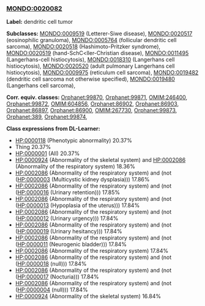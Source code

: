 
### [MONDO:0020082](http://purl.obolibrary.org/obo/MONDO_0020082)
**Label:** dendritic cell tumor

**Subclasses:** [MONDO:0009519](http://purl.obolibrary.org/obo/MONDO_0009519) (Letterer-Siwe disease), [MONDO:0020517](http://purl.obolibrary.org/obo/MONDO_0020517) (eosinophilic granuloma), [MONDO:0005764](http://purl.obolibrary.org/obo/MONDO_0005764) (follicular dendritic cell sarcoma), [MONDO:0020518](http://purl.obolibrary.org/obo/MONDO_0020518) (Hashimoto-Pritzker syndrome), [MONDO:0020519](http://purl.obolibrary.org/obo/MONDO_0020519) (hand-SchC<ller-Christian disease), [MONDO:0011495](http://purl.obolibrary.org/obo/MONDO_0011495) (Langerhans-cell histiocytosis), [MONDO:0018310](http://purl.obolibrary.org/obo/MONDO_0018310) (Langerhans cell histiocytosis), [MONDO:0020520](http://purl.obolibrary.org/obo/MONDO_0020520) (adult pulmonary Langerhans cell histiocytosis), [MONDO:0009975](http://purl.obolibrary.org/obo/MONDO_0009975) (reticulum cell sarcoma), [MONDO:0019482](http://purl.obolibrary.org/obo/MONDO_0019482) (dendritic cell sarcoma not otherwise specified), [MONDO:0019480](http://purl.obolibrary.org/obo/MONDO_0019480) (Langerhans cell sarcoma), 

**Corr. equiv. classes:** [Orphanet:99870](http://www.orpha.net/ORDO/Orphanet_99870), [Orphanet:99871](http://www.orpha.net/ORDO/Orphanet_99871), [OMIM:246400](http://purl.obolibrary.org/obo/OMIM_246400), [Orphanet:99872](http://www.orpha.net/ORDO/Orphanet_99872), [OMIM:604856](http://purl.obolibrary.org/obo/OMIM_604856), [Orphanet:86902](http://www.orpha.net/ORDO/Orphanet_86902), [Orphanet:86903](http://www.orpha.net/ORDO/Orphanet_86903), [Orphanet:86897](http://www.orpha.net/ORDO/Orphanet_86897), [Orphanet:86900](http://www.orpha.net/ORDO/Orphanet_86900), [OMIM:267730](http://purl.obolibrary.org/obo/OMIM_267730), [Orphanet:99873](http://www.orpha.net/ORDO/Orphanet_99873), [Orphanet:389](http://www.orpha.net/ORDO/Orphanet_389), [Orphanet:99874](http://www.orpha.net/ORDO/Orphanet_99874), 

**Class expressions from DL-Learner:**

- [HP:0000118](http://purl.obolibrary.org/obo/HP_0000118) (Phenotypic abnormality) 20.37%
- Thing 20.37%
- [HP:0000001](http://purl.obolibrary.org/obo/HP_0000001) (All) 20.37%
- [HP:0000924](http://purl.obolibrary.org/obo/HP_0000924) (Abnormality of the skeletal system) and [HP:0002086](http://purl.obolibrary.org/obo/HP_0002086) (Abnormality of the respiratory system) 18.36%
- [HP:0002086](http://purl.obolibrary.org/obo/HP_0002086) (Abnormality of the respiratory system) and (not ([HP:0000003](http://purl.obolibrary.org/obo/HP_0000003) (Multicystic kidney dysplasia))) 17.86%
- [HP:0002086](http://purl.obolibrary.org/obo/HP_0002086) (Abnormality of the respiratory system) and (not ([HP:0000016](http://purl.obolibrary.org/obo/HP_0000016) (Urinary retention))) 17.85%
- [HP:0002086](http://purl.obolibrary.org/obo/HP_0002086) (Abnormality of the respiratory system) and (not ([HP:0000013](http://purl.obolibrary.org/obo/HP_0000013) (Hypoplasia of the uterus))) 17.84%
- [HP:0002086](http://purl.obolibrary.org/obo/HP_0002086) (Abnormality of the respiratory system) and (not ([HP:0000012](http://purl.obolibrary.org/obo/HP_0000012) (Urinary urgency))) 17.84%
- [HP:0002086](http://purl.obolibrary.org/obo/HP_0002086) (Abnormality of the respiratory system) and (not ([HP:0000019](http://purl.obolibrary.org/obo/HP_0000019) (Urinary hesitancy))) 17.84%
- [HP:0002086](http://purl.obolibrary.org/obo/HP_0002086) (Abnormality of the respiratory system) and (not ([HP:0000011](http://purl.obolibrary.org/obo/HP_0000011) (Neurogenic bladder))) 17.84%
- [HP:0002086](http://purl.obolibrary.org/obo/HP_0002086) (Abnormality of the respiratory system) 17.84%
- [HP:0002086](http://purl.obolibrary.org/obo/HP_0002086) (Abnormality of the respiratory system) and (not ([HP:0000018](http://purl.obolibrary.org/obo/HP_0000018) (null))) 17.84%
- [HP:0002086](http://purl.obolibrary.org/obo/HP_0002086) (Abnormality of the respiratory system) and (not ([HP:0000017](http://purl.obolibrary.org/obo/HP_0000017) (Nocturia))) 17.84%
- [HP:0002086](http://purl.obolibrary.org/obo/HP_0002086) (Abnormality of the respiratory system) and (not ([HP:0000004](http://purl.obolibrary.org/obo/HP_0000004) (null))) 17.84%
- [HP:0000924](http://purl.obolibrary.org/obo/HP_0000924) (Abnormality of the skeletal system) 16.84%


